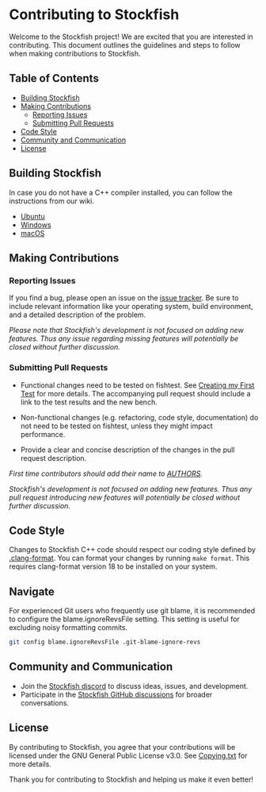 # Contributing to Stockfish

Welcome to the Stockfish project! We are excited that you are interested in
contributing. This document outlines the guidelines and steps to follow when
making contributions to Stockfish.

## Table of Contents

- [Building Stockfish](#building-stockfish)
- [Making Contributions](#making-contributions)
  - [Reporting Issues](#reporting-issues)
  - [Submitting Pull Requests](#submitting-pull-requests)
- [Code Style](#code-style)
- [Community and Communication](#community-and-communication)
- [License](#license)

## Building Stockfish

In case you do not have a C++ compiler installed, you can follow the
instructions from our wiki.

- [Ubuntu][ubuntu-compiling-link]
- [Windows][windows-compiling-link]
- [macOS][macos-compiling-link]

## Making Contributions

### Reporting Issues

If you find a bug, please open an issue on the
[issue tracker][issue-tracker-link]. Be sure to include relevant information
like your operating system, build environment, and a detailed description of the
problem.

_Please note that Stockfish's development is not focused on adding new features.
Thus any issue regarding missing features will potentially be closed without
further discussion._

### Submitting Pull Requests

- Functional changes need to be tested on fishtest. See
  [Creating my First Test][creating-my-first-test] for more details.
  The accompanying pull request should include a link to the test results and
  the new bench.

- Non-functional changes (e.g. refactoring, code style, documentation) do not
  need to be tested on fishtest, unless they might impact performance.

- Provide a clear and concise description of the changes in the pull request
  description.

_First time contributors should add their name to [AUTHORS](../AUTHORS)._

_Stockfish's development is not focused on adding new features. Thus any pull
request introducing new features will potentially be closed without further
discussion._

## Code Style

Changes to Stockfish C++ code should respect our coding style defined by
[.clang-format](.clang-format). You can format your changes by running
`make format`. This requires clang-format version 18 to be installed on your system.

## Navigate

For experienced Git users who frequently use git blame, it is recommended to
configure the blame.ignoreRevsFile setting.
This setting is useful for excluding noisy formatting commits.

```bash
git config blame.ignoreRevsFile .git-blame-ignore-revs
```

## Community and Communication

- Join the [Stockfish discord][discord-link] to discuss ideas, issues, and
  development.
- Participate in the [Stockfish GitHub discussions][discussions-link] for
  broader conversations.

## License

By contributing to Stockfish, you agree that your contributions will be licensed
under the GNU General Public License v3.0. See [Copying.txt][copying-link] for
more details.

Thank you for contributing to Stockfish and helping us make it even better!


[copying-link]:           https://github.com/official-stockfish/Stockfish/blob/master/Copying.txt
[discord-link]:           https://discord.gg/GWDRS3kU6R
[discussions-link]:       https://github.com/official-stockfish/Stockfish/discussions/new
[creating-my-first-test]: https://github.com/official-stockfish/fishtest/wiki/Creating-my-first-test#create-your-test
[issue-tracker-link]:     https://github.com/official-stockfish/Stockfish/issues
[ubuntu-compiling-link]:  https://github.com/official-stockfish/Stockfish/wiki/Developers#user-content-installing-a-compiler-1
[windows-compiling-link]: https://github.com/official-stockfish/Stockfish/wiki/Developers#user-content-installing-a-compiler
[macos-compiling-link]:   https://github.com/official-stockfish/Stockfish/wiki/Developers#user-content-installing-a-compiler-2
